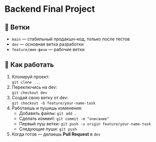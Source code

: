 # Backend Final Project

## 📌 Ветки
- `main` — стабильный продакшн-код, только после тестов
- `dev` — основная ветка разработки
- `feature/имя-фичи` — рабочие ветки

## 🚀 Как работать
1. Клонируй проект:  
   `git clone ...`
2. Переключись на dev:  
   `git checkout dev`
3. Создай свою ветку от dev:  
   `git checkout -b feature/your-name-task`
4. Работаешь и пушишь изменения:
   - Добавить файлы: `git add .`
   - Сделать коммит: `git commit -m "описание"`
   - Первый пуш ветки: `git push -u origin feature/your-name-task`
   - Следующие пуши: `git push`
5. Когда готов — делаешь **Pull Request** в `dev`